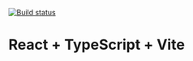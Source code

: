 [![Build status](https://ci.appveyor.com/api/projects/status/19dtwb9b232o17ia?svg=true)](https://ci.appveyor.com/project/Nikolaytcev/react-hw9-crud-frontend)

# React + TypeScript + Vite

